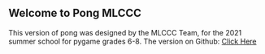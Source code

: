 ## Welcome to Pong MLCCC

This version of pong was designed by the MLCCC Team, for the 2021 summer school for pygame grades 6-8.
The version on Github: [Click Here](https://github.com/nothingg124/pong-mlccc)

